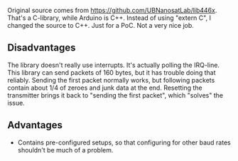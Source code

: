 Original source comes from https://github.com/UBNanosatLab/lib446x.
That's a C-library, while Arduino is C++.  Instead of using "extern C", I changed the source to C++.  Just for a PoC.  Not a very nice job.
## Disadvantages
The library doesn't really use interrupts.  It's actually polling the IRQ-line.
This library can send packets of 160 bytes, but it has trouble doing that reliably.  Sending the first packet normally works, but following packets contain about 1/4 of zeroes and junk data at the end.
Resetting the transmitter brings it back to "sending the first packet", which "solves" the issue.
## Advantages
 - Contains pre-configured setups, so that configuring for other baud rates shouldn't be much of a problem.
